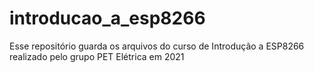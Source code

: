 # introducao_a_esp8266
Esse repositório guarda os arquivos do curso de Introdução a ESP8266 realizado pelo grupo PET Elétrica em 2021
